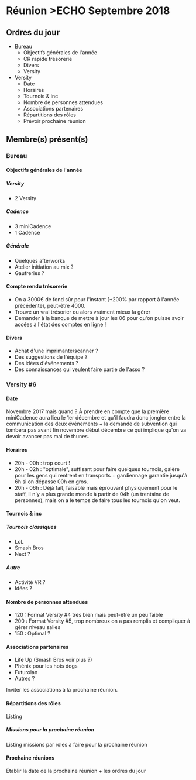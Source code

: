 # Réunion >ECHO Septembre 2018

## Ordres du jour 

* Bureau
	* Objectifs générales de l'année
	* CR rapide trésorerie
	* Divers
	* Versity
* Versity
	* Date
	* Horaires
	* Tournois & inc
	* Nombre de personnes attendues
	* Associations partenaires	
	* Répartitions des rôles
	* Prévoir prochaine réunion

## Membre(s) présent(s)

### Bureau

#### Objectifs générales de l'année

##### Versity

* 2 Versity

##### Cadence

* 3 miniCadence
* 1 Cadence

##### Générale

* Quelques afterworks
* Atelier initiation au mix ?
* Gaufreries ?

#### Compte rendu trésorerie

* On a 3000€ de fond sûr pour l'instant (+200% par rapport à l'année précédente), peut-être 4000.
* Trouvé un vrai trésorier ou alors vraiment mieux la gérer
* Demander à la banque de mettre à jour les 06 pour qu'on puisse avoir accées à l'état des comptes en ligne !


#### Divers

* Achat d'une imprimante/scanner ?
* Des suggestions de l'équipe ?
* Des idées d'événements ?
* Des connaissances qui veulent faire partie de l'asso ?


### Versity #6

#### Date

Novembre 2017 mais quand ? À prendre en compte que la première miniCadence aura lieu le 1er décembre et qu'il faudra donc jongler entre la communication des deux événements + la demande de subvention qui tombera pas avant fin novembre début décembre ce qui implique qu'on va devoir avancer pas mal de thunes.

#### Horaires

* 20h - 00h : trop court !
* 20h - 02h : "optimale", suffisant pour faire quelques tournois, galère pour les gens qui rentrent en transports + gardiennage garantie jusqu'à 6h si on dépasse 00h en gros.
* 20h - 06h : Déjà fait, faisable mais éprouvant physiquement pour le staff, il n'y a plus grande monde à partir de 04h (un trentaine de personnes), mais on a le temps de faire tous les tournois qu'on veut.

#### Tournois & inc

##### Tournois classiques

* LoL
* Smash Bros
* Next ?

##### Autre

* Activité VR ?
* Idées ?

#### Nombre de personnes attendues

* 120 : Format Versity #4 très bien mais peut-être un peu faible
* 200 : Format Versity #5, trop nombreux on a pas remplis et compliquer à gérer niveau salles
* 150 : Optimal ?

#### Associations partenaires

* Life Up (Smash Bros voir plus ?)
* Phénix pour les hots dogs
* Futurolan
* Autres ?

Inviter les associations à la prochaine réunion.

#### Répartitions des rôles

Listing

##### Missions pour la prochaine réunion

Listing missions par rôles à faire pour la prochaine réunion

#### Prochaine réunions

Établir la date de la prochaine réunion + les ordres du jour
